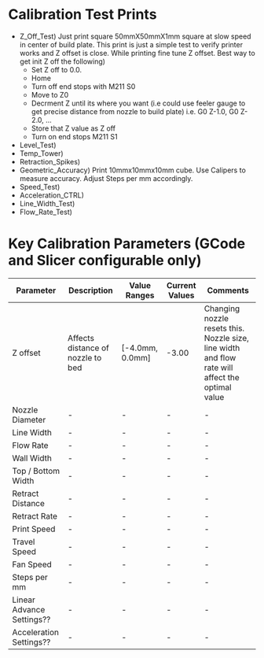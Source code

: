 # Calibration Test Prints
* Z_Off_Test) Just print square 50mmX50mmX1mm square at slow speed in center of build plate. This print is just a simple test to verify printer works and Z offset is close. While printing fine tune Z offset. Best way to get init Z off the following)
    * Set Z off to 0.0.
    * Home
    * Turn off end stops with M211 S0
    * Move to Z0
    * Decrment Z until its where you want (i.e could use feeler gauge to get precise distance from nozzle to build plate) i.e. G0 Z-1.0, G0 Z-2.0, ...
    * Store that Z value as Z off
    * Turn on end stops M211 S1
* Level_Test) 
* Temp_Tower)
* Retraction_Spikes)
* Geometric_Accuracy) Print 10mmx10mmx10mm cube. Use Calipers to measure accuracy. Adjust Steps per mm accordingly.
* Speed_Test) 
* Acceleration_CTRL) 
* Line_Width_Test)
* Flow_Rate_Test) 

# Key Calibration Parameters (GCode and Slicer configurable only)
| Parameter | Description | Value Ranges | Current Values | Comments |
| --- | --- | --- | --- | --- |
| Z offset | Affects distance of nozzle to bed | [-4.0mm, 0.0mm] | -3.00 | Changing nozzle resets this. Nozzle size, line width and flow rate will affect the optimal value |
| Nozzle Diameter | - | - | -| - |
| Line Width | - | - | - | - |
| Flow Rate | - | - | - | - |
| Wall Width | - | - | - | - |
| Top / Bottom Width | - | - | - | - |
| Retract Distance | - | - | - | - |
| Retract Rate | - | - | - | - |
| Print Speed | - | - | - | - |
| Travel Speed | - | - | - | - |
| Fan Speed | - | - | - | - |
| Steps per mm | - | - | - | - |
| Linear Advance Settings?? | - | - | - | - | 
| Acceleration Settings?? | - | - | - | - |
